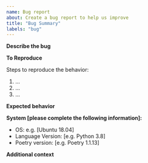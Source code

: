 ```yaml
---
name: Bug report
about: Create a bug report to help us improve
title: "Bug Summary"
labels: "bug"
---
```


**Describe the bug**

<!-- A clear and concise description of what the bug is. -->

**To Reproduce**

Steps to reproduce the behavior:

1. ...
2. ...
3. ...

**Expected behavior**

<!-- A clear and concise description of what you expected to happen. -->

**System [please complete the following information]:**

-   OS: e.g. [Ubuntu 18.04]
-   Language Version: [e.g. Python 3.8]
-   Poetry version: [e.g. Poetry 1.1.13]

**Additional context**

<!-- Add any other context about the problem here. -->
